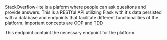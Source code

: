 StackOverflow-lite is a plaform where people can ask quesitons and provide answers. This is a RESTful API utilizing Flask with it's data persisted with a database and endpoints that facilitate different functionalities of the platform. Important concepts are [OOP](https://en.wikipedia.org/wiki/Object-oriented_programming) and [TDD](https://en.wikipedia.org/wiki/Test-driven_development)


This endpoint containt the necessary endpoint for the platform.